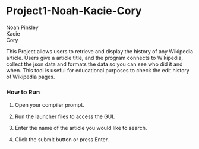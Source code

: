 # Project1-Noah-Kacie-Cory
Noah Pinkley  
Kacie  
Cory  

This Project allows users to retrieve and display the history of any Wikipedia article. Users give a article title, and the program connects to Wikipedia, collect the json data and formats the data so you can see who did it and when. This tool is useful for educational purposes to check the edit history of Wikipedia pages.

### How to Run  

1. Open your compiler prompt.  

2. Run the launcher files to access the GUI.

3. Enter the name of the article you would like to search.

4. Click the submit button or press Enter.
